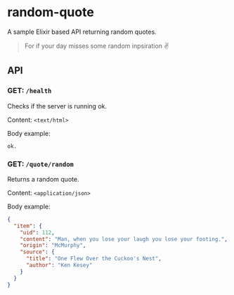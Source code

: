 # random-quote

A sample Elixir based API returning random quotes.

> For if your day misses some random inpsiration :v:

## API

### GET: `/health`

Checks if the server is running ok.

Content: `<text/html>`

Body example:

```plaintext
ok.
```

### GET: `/quote/random`

Returns a random quote.

Content: `<application/json>`

Body example:

```json
{
  "item": {
    "uid": 112,
    "content": "Man, when you lose your laugh you lose your footing.",
    "origin": "McMurphy",
    "source": {
      "title": "One Flew Over the Cuckoo's Nest",
      "author": "Ken Kesey"
    }
  }
}
```
